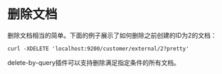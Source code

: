 # 删除文档

删除文档相当的简单。下面的例子展示了如何删除之前创建的ID为2的文档：

```
curl -XDELETE 'localhost:9200/customer/external/2?pretty'
```

delete-by-query插件可以支持删除满足指定条件的所有文档。

